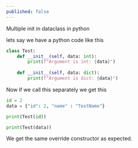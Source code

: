 ```yaml
---
published: false
---
```

Multiple init in dataclass in python

lets say we have a python code like this

```python
class Test:
    def __init__(self, data: int):
        print(f"Argument is int: {data}")
        
    def __init__(self, data: dict):
        print(f"Argument is dict: {data}")
```

Now if we call this separately we get this

```python
id = 2 
data = {"id": 2, "name" : "TestName"} 

print(Test(id))

print(Test(data))
```

We get the same override constructor as expected.